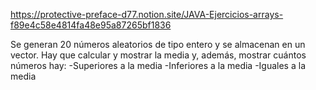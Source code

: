 https://protective-preface-d77.notion.site/JAVA-Ejercicios-arrays-f89e4c58e4814fa48e95a87265bf1836

Se generan 20 números aleatorios de tipo entero y se almacenan en un vector. Hay que calcular y mostrar la media y, además, mostrar cuántos números hay: 
-Superiores a la media 
-Inferiores a la media 
-Iguales a la media
